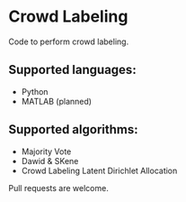 # Crowd Labeling
Code to perform crowd labeling.

## Supported languages:
* Python
* MATLAB (planned)

## Supported algorithms:
* Majority Vote
* Dawid & SKene
* Crowd Labeling Latent Dirichlet Allocation

Pull requests are welcome.
